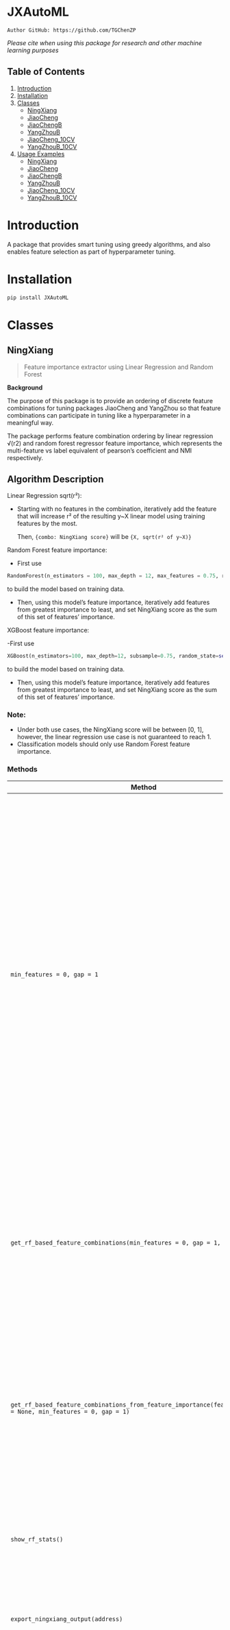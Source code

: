 # JXAutoML
```
Author GitHub: https://github.com/TGChenZP
```

*Please cite when using this package for research and other machine learning purposes*

## Table of Contents
1. [Introduction](#introduction)
2. [Installation](#installation)
3. [Classes](#classes)
    - [NingXiang](#ningxiang)
    - [JiaoCheng](#jiaocheng)
    - [JiaoChengB](#jiaochengb)
    - [YangZhouB](#yangzhoub)
    - [JiaoCheng_10CV](#jiaocheng_10cv)
    - [YangZhouB_10CV](#yangzhoub_10cv)
4. [Usage Examples](#usage-examples)
    - [NingXiang](#ningxiang-example)
    - [JiaoCheng](#jiaocheng-example)
    - [JiaoChengB](#jiaochengb-example)
    - [YangZhouB](#yangzhou-example)
    - [JiaoCheng_10CV](#jiaocheng_10cv-example)
    - [YangZhouB_10CV](#yangzhou_10cv-example)

# Introduction
A package that provides smart tuning using greedy algorithms, and also enables feature selection as part of hyperparameter tuning.

# Installation
```bash
pip install JXAutoML 
```

# Classes
## NingXiang
>Feature importance extractor using Linear Regression and Random Forest

**Background**

The purpose of this package is to provide an ordering of discrete feature combinations for tuning packages JiaoCheng and YangZhou so that feature combinations can participate in tuning like a hyperparameter in a meaningful way.

The package performs feature combination ordering by linear regression √(r2) and random forest regressor feature importance, which represents the multi-feature vs label equivalent of pearson’s coefficient and NMI respectively.

## Algorithm Description

Linear Regression sqrt(r²):

- Starting with no features in the combination, iteratively add the feature that will increase r² of the resulting y~X linear model using training features by the most.

  Then, `{combo: NingXiang score}` will be `{X, sqrt(r² of y~X)}`

Random Forest feature importance:

- First use 
```python 
RandomForest(n_estimators = 100, max_depth = 12, max_features = 0.75, random_state = self._seed, ccp_alpha = 0, max_samples = 0.75)
``` 
to build the model based on training data.

- Then, using this model’s feature importance, iteratively add features from greatest importance to least, and set NingXiang score as the sum of this set of features’ importance.

XGBoost feature importance:

-First use
```python 
XGBoost(n_estimators=100, max_depth=12, subsample=0.75, random_state=self._seed, gamma=0, eta=0.01, colsample_bytree=0.75)
``` 
to build the model based on training data.

- Then, using this model’s feature importance, iteratively add features from greatest importance to least, and set NingXiang score as the sum of this set of features’ importance.
### Note:
- Under both use cases, the NingXiang score will be between [0, 1], however, the linear regression use case is not guaranteed to reach 1.
- Classification models should only use Random Forest feature importance.


### Methods
| **Method**                                                   | **Description**                                                                                                                                                                  | **Parameters**                                                                                                                                                                                 |
|--------------------------------------------------------------|----------------------------------------------------------------------------------------------------------------------------------------------------------------------------------|-------------------------------------------------------------------------------------------------------------------------------------------------------------------------------------------------|
| `min_features = 0, gap = 1`                                  | Builds a linear regression model and gets NingXiang score based on the square root of R², iteratively adding the feature that increases R² the most each time. <br> Can set the number of features in the minimum feature combo (to avoid having a combo of just 1 or 2 features, as some models can’t train with too few features). <br> Can set the gap between the number of features in neighboring combinations (useful for Natural Language Processing where there are too many features to try all). | `min_features` (`int`): The minimum number of features in a combination. <br> `gap` (`int`): The gap between the number of features in neighboring combinations.                                                                 |
| `get_rf_based_feature_combinations(min_features = 0, gap = 1, n_jobs = 1)` | Builds a random forest model and gets NingXiang output based on feature importance. <br> Can set the number of features in the minimum feature combo. <br> Can set the gap between the number of features in neighboring combinations. | `min_features` (`int`): The minimum number of features in a combination. <br> `gap` (`int`): The gap between the number of features in neighboring combinations. <br> `n_jobs` (`int`): The number of jobs to run in parallel. |
| `get_rf_based_feature_combinations_from_feature_importance(feature_importance = None, min_features = 0, gap = 1)` | Uses ready-made feature importance to create NingXiang output. <br> Can set the number of features in the minimum feature combo. <br> Can set the gap between the number of features in neighboring combinations. | `feature_importance` (`dict` of `str:float`): Pre-calculated feature importance. <br> `min_features` (`int`): The minimum number of features in a combination. <br> `gap` (`int`): The gap between the number of features in neighboring combinations. |
| `show_rf_stats()`                                            | Displays the random forest (or XGB) feature importance dataframe and the validation score (if the validation score was inputted).                                                        | N/A                                                                                                                                                                                             |
| `export_ningxiang_output(address)`                           | Exports the current NingXiang output object as a pickle object.                                                                                                                  | `address` (`str`): The address where the pickle object will be saved. Does not need to include `.pickle`.                                                                                       |
| `get_xgb_based_feature_combinations(self, min_features=0, gap=1, n_jobs=1)` | Builds a XGBoost model and gets NingXiang output based on feature importance. <br> Can set the number of features in the minimum feature combo. <br> Can set the gap between the number of features in neighboring combinations. | `min_features` (`int`): The minimum number of features in a combination. <br> `gap` (`int`): The gap between the number of features in neighboring combinations. <br> `n_jobs` (`int`): The number of jobs to run in parallel. |

### Attributes
| **Attribute**              | **Type**            |
|----------------------------|---------------------|
| `train_x`                  | `DataFrame`         |
| `train_y`                  | `Series`            |
| `clf_type`                 | `str`  - 'Regression' or 'Classification'       |
| `ningxiang_output`         | `dict`              |
| `object_saving_address`    | `str`               |


## JiaoCheng
>Ultra greedy hyperparameter tuning algorithm

**Background**

The purpose of this package is to provide a framework for feature-by-feature tuning, a different (and in most cases faster but less accurate) method compared to JiXi, YangZhou etc.

Sometimes, a data scientist would be stuck in the midst of data cleaning, but would like to get a glimpse of how well this data is currently performing as a benchmark, and hence does not need to necessarily find the global maximum in the field space. JiaoCheng, being more greedy and hence training less combinations and taking less time than JiXi, is suitable for this purpose.

The package takes in X and y data for train, validate and test as DataFrame, as well as a dictionary of {hyperparameters name -> string: hyperparameter values as a list}, dictionary of default values for each hyperparameter and list of order of features, and autogenerates all combinations of these hyperparameters to be tuned.

JiaoCheng starts at the default values combination, and searches through different values of first hyperparameter whilst holding other hyperparameter values constant. The maximum combination from this search gets updated as the new ‘default value combination’ (now called ‘current max combination’) and the second hyperparameter is searched through holding other hyperparameter values of the ‘current max combination’ fixed. Once all hyperparameter have been searched through in this manner, if the ‘current max combination’ is the same as that before this round of all hyperparameter being searched, then the algorithm is terminated. Else, another round of search is undertaken.

The idea was taken from the Gibbs Sampling Algorithm in statistics.

### Methods
| **Method**                                        | **Description**                                                                                                                                                                  | **Parameters**                                                                                                                                                                                 |
|--------------------------------------------------|----------------------------------------------------------------------------------------------------------------------------------------------------------------------------------|-------------------------------------------------------------------------------------------------------------------------------------------------------------------------------------------------|
| `JiaoCheng()`                                    | Initialisation of the JiaoCheng object.                                                                                                                                           | N/A                                                                                                                                                                                             |
| `read_in_data(train_x, train_y, val_x, val_y, test_x, test_y)` | Reads in Train Test Split data.                                                                                                                                                  | `train_x` (`pd.DataFrame`): Training data features. <br> `train_y` (`pd.Series`): Training data labels. <br> `val_x` (`pd.DataFrame`): Validation data features. <br> `val_y` (`pd.Series`): Validation data labels. <br> `test_x` (`pd.DataFrame`): Test data features. <br> `test_y` (`pd.Series`): Test data labels. |
| `read_in_model(model, type, optimised_metric=None, pytorch_model=False, pytorch_graph_model=False)` | Reads in the underlying model class to tune for optimal parameters; also reads in what metric to optimise for, and whether the model is a PyTorch class model.                    | `model` (Any model class): Must allow `.fit()` and `.predict()`. <br> `type` (`str`): Either "Classification" or "Regression". <br> `optimised_metric` (`str`): If `type = 'Regression'`, must be in `['r2', 'rmse', 'mape']`; if `type = 'Classification'`, must be in `['accuracy', 'f1', 'precision', 'recall', 'balanced_accuracy', 'AP', 'AUC']`. <br> `pytorch_model` (`bool`): Whether the model is a PyTorch class model. |
| `set_hyperparameters(parameter_choices)`         | Reads in the different values of each hyperparameter to try. Function will automatically generate each combination.                                                               | `parameter_choices` (`dict` of `str:list`): Hyperparameter names (as defined in model class) and their sorted values to try out.                                                                                         |
| `set_non_tuneable_hyperparameters(non_tuneable_hyperparameter_choice)` | Reads in values for non-tuneable hyperparameters (i.e., doesn’t need to clog up the tuning output CSV).                                                                           | `non_tuneable_hyperparameter_choices` (`dict` of `str:int`): Non-tuneable hyperparameters that do not need to appear in the tuning output CSV.                                                  |
| `set_features(ningxiang_output)`                 | Reads in feature combinations for tuning.                                                                                                                                         | `ningxiang_output` (`dict` of `tuple:float`): Feature combinations for tuning.                                                                                                                  |
| `set_tuning_order(order)`                        | Sets the order of tuning for hyperparameters in JiaoCheng tuning.                                                                                                                 | `order` (`list`): Order of hyperparameters for tuning.                                                                                                                                          |
| `set_hyperparameter_default_values(default_values)` | Sets the default values for hyperparameters in JiaoCheng tuning.                                                                                                                  | `default_values` (`dict` of `str:int/float/str`): Default values for hyperparameters.                                                                                                           |
| `set_tuning_result_saving_address(address)`      | Sets the saving address for the tuning output CSV.                                                                                                                                | `address` (`str`): Does not need to include `.csv`.                                                                                                                                             |
| `tune(key_stats_only = False)`                   | Begins the tuning process.                                                                                                                                                        | `key_stats_only` (`bool`): If `True`, calculates only key statistics and skips non-important stats.                                                                                             |
| `read_in_tuning_result_df(address)`              | Reads in an existing DataFrame from a `.csv` file consisting of tuning results. Automatically populates the result array and checked array if CSV columns match parameter choices. | `address` (`str`): Must include `.csv`.                                                                                                                                                         |
| `set_tuning_best_model_saving_address(address)`  | Sets the address for exporting the best model as a pickle file.                                                                                                                   | `address` (`str`): Does not need to include `.pickle`.                                                                                                                                          |
| `view_best_combo_and_score()`                    | Views the current best combination and its validation score.                                                                                                                      | N/A                                                                                                                                                                                             |


### Attributes
| **Attribute**                                | **Type**            |
|----------------------------------------------|---------------------|
| `str:float`                                  | `dict`              |
| `non_tuneable_parameter_choices`             | `Dictionary`        |
| `checked`                                    | `np.array`          |
| `result`                                     | `np.array`          |
| `tuning_result_saving_address`               | `str`               |
| `best_model_saving_address`                  | `str`               |
| `best_score`                                 | `int`               |
| `best_combo`                                 | `list`              |
| `best_clf`                                   | `model object`      |
| `clf_type`                                   | `str`               |
| `combos`                                     | `List of lists`     |
| `n_items`                                    | `list`              |
| `hyperparameter_tuning_order`                | `list of hyperparameters` |
| `regression_extra_output_columns`            | `List (pre-set)`    |
| `classification_extra_output_columns`        | `list (pre-set)`    |


## JiaoChengB
>Ultra greedy hyperparameter tuning algorithm (Advanced)

**Background**

The purpose of this package is to provide a framework for feature-by-feature tuning, a different (and in most cases faster but less accurate) method compared to JiXi, YangZhou etc. Yet slightly more through (and hence expensive) than the original JiaoCheng algorithm.

Sometimes, a data scientist would be stuck in the midst of data cleaning, but would like to get a glimpse of how well this data is currently performing as a benchmark, and hence does not need to necessarily find the global maximum in the field space. JiaoCheng-B, being more greedy and hence training less combinations and taking less time than JiXi, is suitable for this purpose.

The package takes in X and y data for train, validate and test as DataFrame, as well as a dictionary of {hyperparameters name -> string: hyperparameter values as a list}, dictionary of default values for each hyperparameter and list of order of features, and autogenerates all combinations of these hyperparameters to be tuned. JiaoCheng-B has multiple stages, and each is one run on JiaoCheng: at the default values combination, and searches through different values of first hyperparameter whilst holding other hyperparameter values constant. The maximum combination from this search gets updated as the new ‘default value combination’ (now called ‘current max combination’) and the second hyperparameter is searched through holding other hyperparameter values of the ‘current max combination’ fixed. Once all hyperparameter have been searched through in this manner, if the ‘current max combination’ is the same as that before this round of all hyperparameter being searched, then this stage of the algorithm is completed. Else, another round of search is undertaken. At the completion of each stage, the order of the hyperparameters being searched is adjusted by moving the first hyperparameter to the back of the list order and repeating the stage with the new order (and default hp values once again). The algorithm only terminates when every hyperparameter had its turn as the first-searched hyperparameter

Due to the JX architecture memorising tuned combination from previous stages, the
algorithm typically has very similar total searched combinations as JiaoCheng[-A], and can
therefore be considered an insurance taken out for JiaoCheng[-A] at a very cheap premium.

### Methods
| **Method**                                        | **Description**                                                                                                                                                                  | **Parameters**                                                                                                                                                                                 |
|--------------------------------------------------|----------------------------------------------------------------------------------------------------------------------------------------------------------------------------------|-------------------------------------------------------------------------------------------------------------------------------------------------------------------------------------------------|
| `JiaoCheng()`                                    | Initialises the object.                                                                                                                                                          | N/A                                                                                                                                                                                             |
| `read_in_data(train_x, train_y, val_x, val_y, test_x, test_y)` | Reads in Train Test Split data.                                                                                                                                                  | `train_x` (`pd.DataFrame`): Training data features. <br> `train_y` (`pd.Series`): Training data labels. <br> `val_x` (`pd.DataFrame`): Validation data features. <br> `val_y` (`pd.Series`): Validation data labels. <br> `test_x` (`pd.DataFrame`): Test data features. <br> `test_y` (`pd.Series`): Test data labels. |
| `read_in_model(model, type, optimised_metric=None, pytorch_model=False, pytorch_graph_model=False)` | Reads in the underlying model class to tune for optimal parameters, the metric to optimise for, and whether the model is a PyTorch class model.                                  | `model` (Any model class): Must allow `.fit()` and `.predict()`. <br> `type` (`str`): Either "Classification" or "Regression". <br> `optimised_metric` (`str`): Metric to optimise, varies by `type`. <br> `pytorch_model` (`bool`): Whether the model is a PyTorch class model. |
| `set_hyperparameters(parameter_choices)`         | Reads in the different values of each hyperparameter to try. Automatically generates each combination.                                                                            | `parameter_choices` (`dict` of `str:list`): Hyperparameter names and their corresponding values to try.                                                                                         |
| `set_non_tuneable_hyperparameters(non_tuneable_hyperparameter_choice)` | Reads in values for non-tuneable hyperparameters.                                                                                                                                  | `non_tuneable_hyperparameter_choices` (`dict` of `str:int`): Non-tuneable hyperparameters that do not need to appear in the tuning output CSV.                                                  |
| `set_features(ningxiang_output)`                 | Reads in feature combinations for tuning.                                                                                                                                         | `ningxiang_output` (`dict` of `tuple:float`): Feature combinations for tuning.                                                                                                                  |
| `set_tuning_order(order)`                        | Sets the order of tuning for hyperparameters in JiaoCheng tuning.                                                                                                                 | `order` (`list`): Order of hyperparameters for tuning.                                                                                                                                          |
| `set_hyperparameter_default_values(default_values)` | Sets the default values for hyperparameters in JiaoCheng tuning.                                                                                                                  | `default_values` (`dict` of `str:int/float/str`): Default values for hyperparameters.                                                                                                           |
| `set_tuning_result_saving_address(address)`      | Sets the saving address for the tuning output CSV.                                                                                                                                | `address` (`str`): Does not need to include `.csv`.                                                                                                                                             |
| `tune(key_stats_only = False)`                   | Begins the tuning process.                                                                                                                                                        | `key_stats_only` (`bool`): If `True`, calculates only key statistics and skips non-important stats.                                                                                             |
| `read_in_tuning_result_df(address)`              | Reads in an existing DataFrame from a `.csv` file consisting of tuning results. Automatically populates the result array and checked array if CSV columns match parameter choices. | `address` (`str`): Must include `.csv`.                                                                                                                                                         |
| `set_tuning_best_model_saving_address(address)`  | Sets the address for exporting the best model as a pickle file.                                                                                                                   | `address` (`str`): Does not need to include `.pickle`.                                                                                                                                          |
| `view_best_combo_and_score()`                    | Views the current best combination and its validation score.                                                                                                                      | N/A                                                                                                                                                                                             |

### Attributes

| **Attribute**                                | **Type**            |
|----------------------------------------------|---------------------|
| `np.array`                                   | `np.array`          |
| `result`                                     | `np.array`          |
| `tuning_result_saving_address`               | `str`               |
| `best_model_saving_address`                  | `str`               |
| `best_score = -np.inf`                       | `int`               |
| `best_combo`                                 | `list`              |
| `best_clf`                                   | `model object`      |
| `clf_type`                                   | `str` – 'Regression' or 'Classification' |
| `combos`                                     | `List of lists`     |
| `n_items`                                    | `list` - Denotes how many values in each hyperparameter dimension |
| `hyperparameter_tuning_order`                | `list of hyperparameters` |
| `regression_extra_output_columns`            | `List (pre-set)`    |
| `classification_extra_output_columns`        | `list (pre-set)`    |


## YangZhouB
>Greedy hyperparameter tuning algorithm

**Background**

**YangZhou-B** begins by searching all **Cruise Combinations** (mathematical combinations of all cruise indices from each dimension). Cruise indices are:

- `[0, 4]`, `[0, 5]`, `[0, 3, 6]` or `[0, 4, 7]` for dimensions containing 5, 6, 7, and 8 values respectively.

The maximum gap between two indices is 5, and the minimum is 3.

Then, starting with the median combination (median index of each dimension) as the initial core, the **Guidance Algorithm** is activated, in which all the horizontal/vertical neighboring combinations are searched (i.e., all the combinations which are the same as the core except for one dimension being +1 or -1 compared to previously). If `score(neighbour) - score(core) >= -0.005`, then the neighboring combination is added as the new core.

The **Guidance Algorithm** is then repeated for each of the new cores. When no new cores need to be tested, the maximum scoring combination will have all surrounding neighbors searched, and if a new maximum scoring combination is found, then it will also get its neighbors searched until no new maximum scoring combination can be found. The **Guidance Algorithm** is then terminated.

The **Cruise Algorithm** is then subsequently activated, in which each of the cruise combinations' scores will be compared to the current best scoring combination and its surrounding +/-1 neighbor block (including itself). If a cruise combination’s score is higher than the:

`warning threshold = mean(best surrounding block) - qt(0.95) * (sd / √(3^d))`

then the **Guidance Algorithm** will be restarted on that cruise combination.

The **Cruise Algorithm** terminates once all cruise combinations have been compared to the warning threshold (which could change as the **Cruise Algorithm** goes on).

Once the **Cruise Algorithm** ends, the **Guidance Algorithm** gets activated one more time starting at the current maximum scoring combination, and the whole **YangZhou-B Algorithm** ends when this call of **Guidance Algorithm** is finished.

> **Note**: Although scores of certain combinations will undoubtedly be called upon multiple times, they can be stored and thus the expensive basic operation of train-searching a combination will only ever need to be completed once for each combination.


***Algorithm Assumptions***
1. The scores observed from the same {data, model, hyperparameter combination, split size}
belongs to the same underlying population which are normally distributed around a theoretical
value.
i.e. Accuracies of SVM on a fixed set of hyperparameters with 80-20 split size on the same set
of data (but with random holdouts of 80% training data) is considered to be sampled from the
same population (and thereby same distribution)

### Methods
| **Method**                                        | **Description**                                                                                                                                                                  | **Parameters**                                                                                                                                                                                 |
|--------------------------------------------------|----------------------------------------------------------------------------------------------------------------------------------------------------------------------------------|-------------------------------------------------------------------------------------------------------------------------------------------------------------------------------------------------|
| `YangZhouB()`                                    | Initialises the object.                                                                                                                                                          | N/A                                                                                                                                                                                             |
| `read_in_data(train_x, train_y, val_x, val_y, test_x, test_y)` | Reads in Train Test Split data.                                                                                                                                                  | `train_x` (`pd.DataFrame`): Training data features. <br> `train_y` (`pd.Series`): Training data labels. <br> `val_x` (`pd.DataFrame`): Validation data features. <br> `val_y` (`pd.Series`): Validation data labels. <br> `test_x` (`pd.DataFrame`): Test data features. <br> `test_y` (`pd.Series`): Test data labels. |
| `read_in_model(model, type, optimised_metric=None, pytorch_model=False, pytorch_graph_model=False)` | Reads in the underlying model class to tune for optimal parameters, the metric to optimise for, and whether the model is a PyTorch class model.                                  | `model` (Any model class): Must allow `.fit()` and `.predict()`. <br> `type` (`str`): Either "Classification" or "Regression". <br> `optimised_metric` (`str`): Metric to optimise, varies by `type`. <br> `pytorch_model` (`bool`): Whether the model is a PyTorch class model. |
| `set_hyperparameters(parameter_choices)`         | Reads in the different values of each hyperparameter to try. Automatically generates each combination.                                                                            | `parameter_choices` (`dict` of `str:list`): Hyperparameter names and their corresponding values to try.                                                                                         |
| `set_non_tuneable_hyperparameters(non_tuneable_hyperparameter_choice)` | Reads in values for non-tuneable hyperparameters.                                                                                                                                  | `non_tuneable_hyperparameter_choices` (`dict` of `str:int`): Non-tuneable hyperparameters that do not need to appear in the tuning output CSV.                                                  |
| `set_features(ningxiang_output)`                 | Reads in feature combinations for tuning.                                                                                                                                         | `ningxiang_output` (`dict` of `tuple:float`): Feature combinations for tuning.                                                                                                                  |
| `set_tuning_result_saving_address(address)`      | Sets the saving address for the tuning output CSV.                                                                                                                                | `address` (`str`): Does not need to include `.csv`.                                                                                                                                             |
| `tune(key_stats_only = False)`                   | Begins the tuning process.                                                                                                                                                        | `key_stats_only` (`bool`): If `True`, calculates only key statistics and skips non-important stats.                                                                                             |
| `tune_parallel(part, splits, key_stats_only = False)` | Begins the tuning process, splitting all combinations into parts and tuning the specified part.                                                                                   | `part` (`int`): The specific part to tune. <br> `splits` (`int`): The number of splits. <br> `key_stats_only` (`bool`): If `True`, calculates only key statistics and skips non-important stats. |
| `read_in_tuning_result_df(address)`              | Reads in an existing DataFrame from a `.csv` file consisting of tuning results. Automatically populates the result array and checked array if CSV columns match parameter choices. | `address` (`str`): Must include `.csv`.                                                                                                                                                         |
| `set_tuning_best_model_saving_address(address)`  | Sets the address for exporting the best model as a pickle file.                                                                                                                   | `address` (`str`): Does not need to include `.pickle`.                                                                                                                                          |
| `view_best_combo_and_score()`                    | Views the current best combination and its validation score.                                                                                                                      | N/A                                                                                                                                                                                             |

### Attributes
| **Attribute**                                | **Type**            |
|----------------------------------------------|---------------------|
| `hyperparameters`                            | `list`              |
| `feature_n_ningxiang_score_dict`             | `Dictionary`        |
| `str:float`                                  | `str:float`         |
| `non_tuneable_parameter_choices`             | `Dictionary`        |
| `str:str/float/int`                          | `str:str/float/int` |
| `checked`                                    | `np.array`          |
| `result`                                     | `np.array`          |
| `checked_core`                               | `np.array`          |
| `been_cruised`                               | `np.array`          |
| `combo`                                      | `np.array`          |
| `been_best`                                  | `np.array`          |
| `tuning_result_saving_address`               | `str`               |
| `best_model_saving_address`                  | `str`               |
| `best_score = -np.inf`                       | `int`               |
| `best_combo`                                 | `list`              |
| `best_clf`                                   | `model object`      |
| `clf_type`                                   | `str` – 'Regression' or 'Classification' |
| `n_items`                                    | `list` - Denotes how many values in each hyperparameter dimension |
| `regression_extra_output_columns`            | `List (pre-set)`    |
| `classification_extra_output_columns`        | `list (pre-set)`    |

## JiaoCheng_10CV
>10Cross Validation version of [JiaoCheng](#jiaocheng)

**Background**

See [JiaoCheng](#jiaocheng)

### Methods
| **Method**                                        | **Description**                                                                                                                                                                  | **Parameters**                                                                                                                                                                                 |
|--------------------------------------------------|----------------------------------------------------------------------------------------------------------------------------------------------------------------------------------|-------------------------------------------------------------------------------------------------------------------------------------------------------------------------------------------------|
| `JiaoCheng_10CV()`                                    | Initialisation of the JiaoCheng_10CV object.                                                                                                                                           | N/A                                                                                                                                                                                             |
| `read_in_data(train_x_list, train_y_list, val_x_list, val_y_list)` | Reads in Train Test Split data.                                                                                                                                                  | `train_x_list` (`List[pd.DataFrame]`): Training data features (list containing one for every fold). <br> `train_y_list` (`List[pd.Series]`): Training data labels (list containing one for every fold). <br> `val_x_list` (`List[pd.DataFrame]`): Validation data features (list containing one for every fold). <br> `val_y_list` (`List[pd.Series]`): Validation data labels (list containing one for every fold).|
| `read_in_model(model, type, optimised_metric=None, pytorch_model=False, pytorch_graph_model=False)` | Reads in the underlying model class to tune for optimal parameters; also reads in what metric to optimise for, and whether the model is a PyTorch class model.                    | `model` (Any model class): Must allow `.fit()` and `.predict()`. <br> `type` (`str`): Either "Classification" or "Regression". <br> `optimised_metric` (`str`): If `type = 'Regression'`, must be in `['r2', 'rmse', 'mape']`; if `type = 'Classification'`, must be in `['accuracy', 'f1', 'precision', 'recall', 'balanced_accuracy', 'AP', 'AUC']`. <br> `pytorch_model` (`bool`): Whether the model is a PyTorch class model. |
| `set_hyperparameters(parameter_choices)`         | Reads in the different values of each hyperparameter to try. Function will automatically generate each combination.                                                               | `parameter_choices` (`dict` of `str:list`): Hyperparameter names (as defined in model class) and their sorted values to try out.                                                                                         |
| `set_non_tuneable_hyperparameters(non_tuneable_hyperparameter_choice)` | Reads in values for non-tuneable hyperparameters (i.e., doesn’t need to clog up the tuning output CSV).                                                                           | `non_tuneable_hyperparameter_choices` (`dict` of `str:int`): Non-tuneable hyperparameters that do not need to appear in the tuning output CSV.                                                  |
| `set_features(ningxiang_output)`                 | Reads in feature combinations for tuning.                                                                                                                                         | `ningxiang_output` (`dict` of `tuple:float`): Feature combinations for tuning.                                                                                                                  |
| `set_tuning_order(order)`                        | Sets the order of tuning for hyperparameters in JiaoCheng_10CV tuning.                                                                                                                 | `order` (`list`): Order of hyperparameters for tuning.                                                                                                                                          |
| `set_hyperparameter_default_values(default_values)` | Sets the default values for hyperparameters in JiaoCheng_10CV tuning.                                                                                                                  | `default_values` (`dict` of `str:int/float/str`): Default values for hyperparameters.                                                                                                           |
| `set_tuning_result_saving_address(address)`      | Sets the saving address for the tuning output CSV.                                                                                                                                | `address` (`str`): Does not need to include `.csv`.                                                                                                                                             |
| `tune(key_stats_only = False)`                   | Begins the tuning process.                                                                                                                                                        | `key_stats_only` (`bool`): If `True`, calculates only key statistics and skips non-important stats.                                                                                             |
| `read_in_tuning_result_df(address)`              | Reads in an existing DataFrame from a `.csv` file consisting of tuning results. Automatically populates the result array and checked array if CSV columns match parameter choices. | `address` (`str`): Must include `.csv`.                                                                                                                                                         |
| `set_tuning_best_model_saving_address(address)`  | Sets the address for exporting the best model as a pickle file.                                                                                                                   | `address` (`str`): Does not need to include `.pickle`.                                                                                                                                          |
| `view_best_combo_and_score()`                    | Views the current best combination and its validation score.                                                                                                                      | N/A                                                                                                                                                                                             |


### Attributes
| **Attribute**                                | **Type**            |
|----------------------------------------------|---------------------|
| `str:float`                                  | `dict`              |
| `non_tuneable_parameter_choices`             | `Dictionary`        |
| `checked`                                    | `np.array`          |
| `result`                                     | `np.array`          |
| `tuning_result_saving_address`               | `str`               |
| `best_model_saving_address`                  | `str`               |
| `best_score`                                 | `int`               |
| `best_combo`                                 | `list`              |
| `best_clf`                                   | `model object`      |
| `clf_type`                                   | `str`               |
| `combos`                                     | `List of lists`     |
| `n_items`                                    | `list`              |
| `hyperparameter_tuning_order`                | `list of hyperparameters` |


## YangZhouB_10CV
>10Cross Validation version of [YangZhouB](#yangzhoub)

**Background**

See [YangZhouB](#yangzhoub)

### Methods
| **Method**                                        | **Description**                                                                                                                                                                  | **Parameters**                                                                                                                                                                                 |
|--------------------------------------------------|----------------------------------------------------------------------------------------------------------------------------------------------------------------------------------|-------------------------------------------------------------------------------------------------------------------------------------------------------------------------------------------------|
| `YangZhouB_10CV()`                                    | Initialises the object.                                                                                                                                                          | N/A                                                                                                                                                                                             |
| `read_in_data(train_x_list, train_y_list, val_x_list, val_y_list)` | Reads in Train Test Split data.                                                                                                                                                  | `train_x_list` (`List[pd.DataFrame]`): Training data features (list containing one for every fold). <br> `train_y_list` (`List[pd.Series]`): Training data labels (list containing one for every fold). <br> `val_x_list` (`List[pd.DataFrame]`): Validation data features (list containing one for every fold). <br> `val_y_list` (`List[pd.Series]`): Validation data labels (list containing one for every fold).|
| `read_in_model(model, type, optimised_metric=None, pytorch_model=False, pytorch_graph_model=False)` | Reads in the underlying model class to tune for optimal parameters, the metric to optimise for, and whether the model is a PyTorch class model.                                  | `model` (Any model class): Must allow `.fit()` and `.predict()`. <br> `type` (`str`): Either "Classification" or "Regression". <br> `optimised_metric` (`str`): Metric to optimise, varies by `type`. <br> `pytorch_model` (`bool`): Whether the model is a PyTorch class model. |
| `set_hyperparameters(parameter_choices)`         | Reads in the different values of each hyperparameter to try. Automatically generates each combination.                                                                            | `parameter_choices` (`dict` of `str:list`): Hyperparameter names and their corresponding values to try.                                                                                         |
| `set_non_tuneable_hyperparameters(non_tuneable_hyperparameter_choice)` | Reads in values for non-tuneable hyperparameters.                                                                                                                                  | `non_tuneable_hyperparameter_choices` (`dict` of `str:int`): Non-tuneable hyperparameters that do not need to appear in the tuning output CSV.                                                  |
| `set_features(ningxiang_output)`                 | Reads in feature combinations for tuning.                                                                                                                                         | `ningxiang_output` (`dict` of `tuple:float`): Feature combinations for tuning.                                                                                                                  |
| `set_tuning_result_saving_address(address)`      | Sets the saving address for the tuning output CSV.                                                                                                                                | `address` (`str`): Does not need to include `.csv`.                                                                                                                                             |
| `tune(key_stats_only = False)`                   | Begins the tuning process.                                                                                                                                                        | `key_stats_only` (`bool`): If `True`, calculates only key statistics and skips non-important stats.                                                                                             |
| `tune_parallel(part, splits, key_stats_only = False)` | Begins the tuning process, splitting all combinations into parts and tuning the specified part.                                                                                   | `part` (`int`): The specific part to tune. <br> `splits` (`int`): The number of splits. <br> `key_stats_only` (`bool`): If `True`, calculates only key statistics and skips non-important stats. |
| `read_in_tuning_result_df(address)`              | Reads in an existing DataFrame from a `.csv` file consisting of tuning results. Automatically populates the result array and checked array if CSV columns match parameter choices. | `address` (`str`): Must include `.csv`.                                                                                                                                                         |
| `set_tuning_best_model_saving_address(address)`  | Sets the address for exporting the best model as a pickle file.                                                                                                                   | `address` (`str`): Does not need to include `.pickle`.                                                                                                                                          |
| `view_best_combo_and_score()`                    | Views the current best combination and its validation score.                                                                                                                      | N/A                                                                                                                                                                                             |

### Attributes
| **Attribute**                                | **Type**            |
|----------------------------------------------|---------------------|
| `hyperparameters`                            | `list`              |
| `feature_n_ningxiang_score_dict`             | `Dictionary`        |
| `str:float`                                  | `str:float`         |
| `non_tuneable_parameter_choices`             | `Dictionary`        |
| `str:str/float/int`                          | `str:str/float/int` |
| `checked`                                    | `np.array`          |
| `result`                                     | `np.array`          |
| `checked_core`                               | `np.array`          |
| `been_cruised`                               | `np.array`          |
| `combo`                                      | `np.array`          |
| `been_best`                                  | `np.array`          |
| `tuning_result_saving_address`               | `str`               |
| `best_model_saving_address`                  | `str`               |
| `best_score = -np.inf`                       | `int`               |
| `best_combo`                                 | `list`              |
| `best_clf`                                   | `model object`      |
| `clf_type`                                   | `str` – 'Regression' or 'Classification' |
| `n_items`                                    | `list` - Denotes how many values in each hyperparameter dimension |

# *Usage Examples*
## *Create Dataset*
```python
from sklearn.datasets import make_regression, make_classification
from sklearn.model_selection import train_test_split

# create regression data
X_reg, y_reg = make_regression(
    n_samples=100, n_features=5, noise=0.1, random_state=42
)
X_reg_df = pd.DataFrame(
    X_reg, columns=[f"feature_{i+1}" for i in range(X_reg.shape[1])]
)
y_reg_series = pd.Series(y_reg, name="target")

## train-test split
X_reg_df_train, X_reg_df_valtest, y_reg_series_train, y_reg_series_valtest = (
    train_test_split(X_reg_df, y_reg_series, test_size=0.3, random_state=42)
)
X_reg_df_val, X_reg_df_test, y_reg_series_val, y_reg_series_test = train_test_split(
    X_reg_df_valtest, y_reg_series_valtest, test_size=0.5, random_state=42
)

# Create classification data
X_class_2, y_class_2 = make_classification(
    n_samples=100,
    n_features=5,
    n_classes=2,
    n_clusters_per_class=1,
    random_state=42,
)
X_class_2_df = pd.DataFrame(
    X_class_2, columns=[f"feature_{i+1}" for i in range(X_class_2.shape[1])]
)
y_class_2_series = pd.Series(y_class_2, name="target")

## train-test split
(
    X_class_2_df_train,
    X_class_2_df_valtest,
    y_class_2_series_train,
    y_class_2_series_valtest,
) = train_test_split(X_class_2_df, y_class_2_series, test_size=0.3, random_state=42)
X_class_2_df_val, X_class_2_df_test, y_class_2_series_val, y_class_2_series_test = (
    train_test_split(
        X_class_2_df_valtest,
        y_class_2_series_valtest,
        test_size=0.5,
        random_state=42,
    )
)

# 10CV
# regression
X_reg_df_train = X_reg_df_train.reset_index(drop=True)
y_reg_series = y_reg_series.reset_index(drop=True)
kf = KFold(n_splits=10, shuffle=True, random_state=42)
reg_cv_splits = list(kf.split(X_reg_df_train, y_reg_series))

train_X_reg_list = [X_reg_df_train.iloc[train_idx] for train_idx, _ in reg_cv_splits]
val_y_reg_list = [y_reg_series.iloc[train_idx] for train_idx, _ in reg_cv_splits]

val_X_reg_list = [X_reg_df_train.iloc[val_idx] for _, val_idx in reg_cv_splits]
val_y_reg_list = [y_reg_series.iloc[val_idx] for _, val_idx in reg_cv_splits]

# classification
X_class_2_df_train = X_class_2_df_train.reset_index(drop=True)
y_class_2_series_train = y_class_2_series_train.reset_index(drop=True)
kf = KFold(n_splits=10, shuffle=True, random_state=42)
class_2_cv_splits = list(kf.split(X_class_2_df_train, y_class_2_series_train))

train_X_class_2_list = [X_class_2_df_train.iloc[train_idx] for train_idx, _ in class_2_cv_splits]
train_y_class_2_list = [y_class_2_series_train.iloc[train_idx] for train_idx, _ in class_2_cv_splits]

val_X_class_2_list = [X_class_2_df_train.iloc[val_idx] for _, val_idx in class_2_cv_splits]
val_y_class_2_list = [y_class_2_series_train.iloc[val_idx] for _, val_idx in class_2_cv_splits]

```

## *NingXiang Example*
*RF features*
```python
# REGRESSION
feature_selector = NingXiang()
feature_selector.read_in_train_data(X_reg_df_train, y_reg_series_test)
feature_selector.set_model_type('Regression')

## feature order object
reg_feature_order_dict = feature_selector.get_rf_based_feature_combinations(n_jobs=-1)

feature_selector.show_rf_stats()


# CLASSIFICATION
feature_selector = NingXiang()
feature_selector.read_in_train_data(X_class_2_df_train, y_class_2_series_train)
feature_selector.set_model_type('Classification')

## feature order object
class_feature_order_dict = feature_selector.get_rf_based_feature_combinations(n_jobs=-1)

feature_selector.show_rf_stats()
```

## *JiaoCheng Example*
```python
# CLASSIFICATION, WITH FEATURES TUNED AS HYPERPARAMETER

from JXAutoML.JiaoCheng import JiaoCheng as tuner
from sklearn.ensemble import RandomForestClassifier as clf

# what values to try for each hyperparameter
parameter_choices = {
    "max_depth": (3, 6, 12, 24),
    "max_samples": (0.4, 0.55, 0.7, 0.85),
}

# what values to set non-tuneable parameters/hyperparameters
non_tunable_hyperparameters_dict = {"random_state": 42, "n_jobs": -1}

tuning_order = ["features", "max_depth", "max_samples"]
default_hyperparameter_values = {"features": 0, "max_depth": 3, "max_samples": 0.4}

tuner = tuner()

# define what model we are tuning
tuner.read_in_model(
    clf, 'Classification', pytorch_model=False, optimised_metric='accuracy'
)

# read in the data for training and validation
tuner.read_in_data(X_class_2_df_train, y_class_2_series_train, X_class_2_df_val, y_class_2_series_val, X_class_2_df_test, y_class_2_series_test)

# set what hp values to tune
tuner.set_hyperparameters(parameter_choices)
# WARNING: this may take a while if no. tuneable hyperparameters are large

# set up hp values that need to be changed from default but NOT to be tuned
tuner.set_non_tuneable_hyperparameters(non_tunable_hyperparameters_dict)

# set up feature importance ordering
tuner.set_features(class_feature_order_dict)
# WARNING: this may take a while if no. tuneable hyperparameters are large

# set up the order of hyperparameters when iteratively tuning using JiaoCheng
tuner.set_tuning_order(tuning_order)

# set up the default hp values for first iteration of tuning JiaoCheng
tuner.set_hyperparameter_default_values(default_hyperparameter_values)

# set up where to save the tuning result csv
tuner.set_tuning_result_saving_address(
    'jiaocheng_test_tuning_result.csv'
)

# set up where to save the current best model
tuner.set_best_model_saving_address(
    'jiaocheng_test_tuning_best_model'
)

tuner.tune()
```

## *JiaoChengB Example*
```python
# REGRESSION
from JXAutoML.JiaoChengB import JiaoChengB as tuner
from sklearn.ensemble import RandomForestRegressor as clf

# what values to try for each hyperparameter
parameter_choices = {
    "max_depth": (3, 6, 12, 24),
    "max_samples": (0.4, 0.55, 0.7, 0.85),
}

# what values to set non-tuneable parameters/hyperparameters
non_tunable_hyperparameters_dict = {"random_state": 42, "n_jobs": -1}

tuning_order = ["max_depth", "max_samples"]
default_hyperparameter_values = {"max_depth": 3, "max_samples": 0.4}


tuner = tuner()

# define what model we are tuning
tuner.read_in_model(
    clf, 'Regression', pytorch_model=False, optimised_metric='r2'
)

# read in the data for training and validation
tuner.read_in_data(X_reg_df_train, y_reg_series_train, X_reg_df_val, y_reg_series_val, X_reg_df_test, y_reg_series_test)

# set what hp values to tune
tuner.set_hyperparameters(parameter_choices)
# WARNING: this may take a while if no. tuneable hyperparameters are large

# set up hp values that need to be changed from default but NOT to be tuned
tuner.set_non_tuneable_hyperparameters(non_tunable_hyperparameters_dict)

# set up the order of hyperparameters when iteratively tuning using JiaoCheng
tuner.set_tuning_order(tuning_order)

# set up the default hp values for first iteration of tuning JiaoCheng
tuner.set_hyperparameter_default_values(default_hyperparameter_values)

# set up where to save the tuning result csv
tuner.set_tuning_result_saving_address(
    'jiaochengb_test_tuning_result.csv'
)

# set up where to save the current best model
tuner.set_best_model_saving_address(
    'jiaochengb_test_tuning_best_model'
)

tuner.tune()
```

## *YangZhou Example*
```python
# CLASSIFICATION, WITH FEATURES TUNED AS HYPERPARAMETER
from JXAutoML.YangZhouB import YangZhouB as tuner
from sklearn.ensemble import RandomForestClassifier as clf

# what values to try for each hyperparameter
parameter_choices = {
    "max_depth": (3, 6, 12, 24),
    "max_samples": (0.4, 0.55, 0.7, 0.85),
}

# what values to set non-tuneable parameters/hyperparameters
non_tunable_hyperparameters_dict = {"random_state": 42, "n_jobs": -1}

tuner = tuner()

# define what model we are tuning
tuner.read_in_model(
    clf, 'Classification', pytorch_model=False, optimised_metric='accuracy'
)

# read in the data for training and validation
tuner.read_in_data(X_class_2_df_train, y_class_2_series_train, X_class_2_df_val, y_class_2_series_val, X_class_2_df_test, y_class_2_series_test)

# set what hp values to tune
tuner.set_hyperparameters(parameter_choices)
# WARNING: this may take a while if no. tuneable hyperparameters are large

# set up hp values that need to be changed from default but NOT to be tuned
tuner.set_non_tuneable_hyperparameters(non_tunable_hyperparameters_dict)

# set up feature importance ordering

tuner.set_features(class_feature_order_dict)
# WARNING: this may take a while if no. tuneable hyperparameters are large

# set up where to save the tuning result csv
tuner.set_tuning_result_saving_address(
    "yangzhou_test_tuning_result.csv"
)

# set up where to save the current best model
tuner.set_best_model_saving_address(
    "yangzhou_test_tuning_best_model"
)

tuner.tune()
```

## *JiaoCheng_10CV Example*
```python
# CLASSIFICATION, WITH FEATURES TUNED AS HYPERPARAMETER

from JXAutoML.JiaoCheng_10CV import JiaoCheng_10CV as tuner
from sklearn.ensemble import RandomForestClassifier as clf

# what values to try for each hyperparameter
parameter_choices = {
    "max_depth": (3, 6, 12, 24),
    "max_samples": (0.4, 0.55, 0.7, 0.85),
}

# what values to set non-tuneable parameters/hyperparameters
non_tunable_hyperparameters_dict = {"random_state": 42, "n_jobs": -1}

tuning_order = ["features", "max_depth", "max_samples"]
default_hyperparameter_values = {"features": 0, "max_depth": 3, "max_samples": 0.4}

tuner = tuner()

# define what model we are tuning
tuner.read_in_model(
    clf, 'Classification', pytorch_model=False, optimised_metric='accuracy'
)

# read in the data for training and validation
tuner.read_in_data(train_X_class_2_list, train_y_class_2_list, val_X_class_2_list, val_y_class_2_list)

# set what hp values to tune
tuner.set_hyperparameters(parameter_choices)
# WARNING: this may take a while if no. tuneable hyperparameters are large

# set up hp values that need to be changed from default but NOT to be tuned
tuner.set_non_tuneable_hyperparameters(non_tunable_hyperparameters_dict)

# set up feature importance ordering
tuner.set_features(class_feature_order_dict)
# WARNING: this may take a while if no. tuneable hyperparameters are large

# set up the order of hyperparameters when iteratively tuning using JiaoCheng
tuner.set_tuning_order(tuning_order)

# set up the default hp values for first iteration of tuning JiaoCheng
tuner.set_hyperparameter_default_values(default_hyperparameter_values)

# set up where to save the tuning result csv
tuner.set_tuning_result_saving_address(
    'jiaocheng10cv_test_tuning_result.csv'
)

# set up where to save the current best model
tuner.set_best_model_saving_address(
    'jiaocheng10cv_test_tuning_best_model'
)

tuner.tune()
```

## *YangZhou_10CV Example*
```python
# CLASSIFICATION, WITH FEATURES TUNED AS HYPERPARAMETER
from JXAutoML.YangZhouB_10CV import YangZhouB_10CV as tuner
from sklearn.ensemble import RandomForestClassifier as clf

# what values to try for each hyperparameter
parameter_choices = {
    "max_depth": (3, 6, 12, 24),
    "max_samples": (0.4, 0.55, 0.7, 0.85),
}

# what values to set non-tuneable parameters/hyperparameters
non_tunable_hyperparameters_dict = {"random_state": 42, "n_jobs": -1}

tuner = tuner()

# define what model we are tuning
tuner.read_in_model(
    clf, 'Classification', pytorch_model=False, optimised_metric='accuracy'
)

# read in the data for training and validation
tuner.read_in_data(train_X_class_2_list, train_y_class_2_list, val_X_class_2_list, val_y_class_2_list)

# set what hp values to tune
tuner.set_hyperparameters(parameter_choices)
# WARNING: this may take a while if no. tuneable hyperparameters are large

# set up hp values that need to be changed from default but NOT to be tuned
tuner.set_non_tuneable_hyperparameters(non_tunable_hyperparameters_dict)

# set up feature importance ordering

tuner.set_features(class_feature_order_dict)
# WARNING: this may take a while if no. tuneable hyperparameters are large

# set up where to save the tuning result csv
tuner.set_tuning_result_saving_address(
    "yangzhou10cv_test_tuning_result.csv"
)

# set up where to save the current best model
tuner.set_best_model_saving_address(
    "yangzhou10cv_test_tuning_best_model"
)

tuner.tune()
```